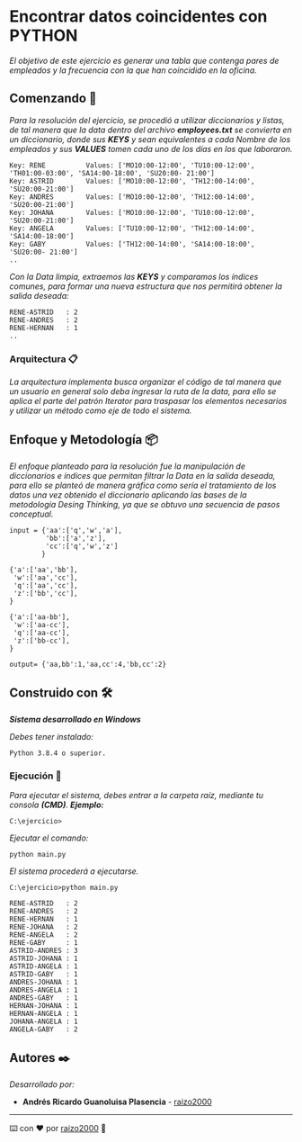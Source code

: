 # Encontrar datos coincidentes con PYTHON

_El objetivo de este ejercicio es generar una tabla que contenga pares de empleados y la frecuencia con la que han coincidido en la oficina._

## Comenzando :frog:

_Para la resolución del ejercicio, se procedió a utilizar diccionarios y listas,_ 
_de tal manera que la data dentro del archivo **employees.txt** se convierta en_ 
_un diccionario, donde sus **KEYS** y sean equivalentes a cada Nombre de los empleados_ 
_y sus **VALUES** tomen cada uno de los días en los que laboraron._

```
Key: RENE          Values: ['MO10:00-12:00', 'TU10:00-12:00', 'TH01:00-03:00', 'SA14:00-18:00', 'SU20:00- 21:00']
Key: ASTRID        Values: ['MO10:00-12:00', 'TH12:00-14:00', 'SU20:00-21:00']
Key: ANDRES        Values: ['MO10:00-12:00', 'TH12:00-14:00', 'SU20:00-21:00']
Key: JOHANA        Values: ['MO10:00-12:00', 'TU10:00-12:00', 'SU20:00-21:00']
Key: ANGELA        Values: ['TU10:00-12:00', 'TH12:00-14:00', 'SA14:00-18:00']
Key: GABY          Values: ['TH12:00-14:00', 'SA14:00-18:00', 'SU20:00- 21:00']
..
```
_Con la Data limpia, extraemos las **KEYS** y comparamos los índices comunes,_ 
_para formar una nueva estructura que nos permitirá obtener la salida deseada:_

```
RENE-ASTRID   : 2
RENE-ANDRES   : 2
RENE-HERNAN   : 1
..
```

### Arquitectura 📋

_La arquitectura implementa busca organizar el código de tal manera que un usuario_
_en general solo deba ingresar la ruta de la data, para ello se aplica el parte del_ 
_patrón Iterator para traspasar los elementos necesarios y utilizar un método como_
_eje de todo el sistema._


## Enfoque y Metodología 📦

_El enfoque planteado para la resolución fue la manipulación de diccionarios e índices_ 
_que permitan filtrar la Data en la salida deseada, para ello se planteó de manera gráfica_ 
_como sería el tratamiento de los datos una vez obtenido el diccionario aplicando las bases_ 
_de la metodología Desing Thinking, ya que se obtuvo una secuencia de pasos conceptual._

```
input = {'aa':['q','w','a'],
         'bb':['a','z'],
         'cc':['q','w','z']
        }

{'a':['aa','bb'],
 'w':['aa','cc'],
 'q':['aa','cc'],
 'z':['bb','cc'],
}

{'a':['aa-bb'],
 'w':['aa-cc'],
 'q':['aa-cc'],
 'z':['bb-cc'],
}

output= {'aa,bb':1,'aa,cc':4,'bb,cc':2}
```

## Construido con 🛠️

_**Sistema desarrollado en Windows**_

_Debes tener instalado:_ 
```
Python 3.8.4 o superior.
```
### Ejecución 🔧


_Para ejecutar el sistema, debes entrar a la carpeta raíz, mediante tu consola **(CMD)**._
_**Ejemplo:**_
```
C:\ejercicio>
```
_Ejecutar el comando:_
```
python main.py
```
_El sistema procederá a ejecutarse._

```
C:\ejercicio>python main.py

RENE-ASTRID   : 2
RENE-ANDRES   : 2
RENE-HERNAN   : 1
RENE-JOHANA   : 2
RENE-ANGELA   : 2
RENE-GABY     : 1
ASTRID-ANDRES : 3
ASTRID-JOHANA : 1
ASTRID-ANGELA : 1
ASTRID-GABY   : 1
ANDRES-JOHANA : 1
ANDRES-ANGELA : 1
ANDRES-GABY   : 1
HERNAN-JOHANA : 1
HERNAN-ANGELA : 1
JOHANA-ANGELA : 1
ANGELA-GABY   : 2
```

## Autores ✒️

_Desarrollado por:_

* **Andrés Ricardo Guanoluisa Plasencia** - [raizo2000](https://gist.github.com/raizo2000)
---
⌨️ con ❤️ por [raizo2000](https://gist.github.com/raizo2000) :frog:
